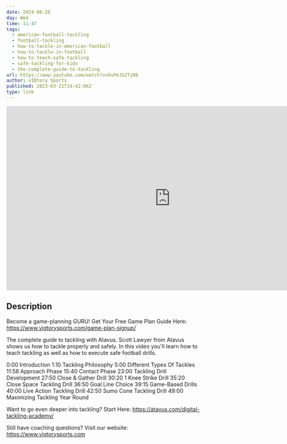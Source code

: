 ```yaml
---
date: 2024-06-26
day: Wed
time: 11:47
tags:
  - american-football-tackling
  - football-tackling
  - how-to-tackle-in-american-football
  - how-to-tackle-in-football
  - how-to-teach-safe-tackling
  - safe-tackling-for-kids
  - the-complete-guide-to-tackling
url: https://www.youtube.com/watch?v=hvPeJGZTz80
author: vIQtory Sports
published: 2023-03-21T14:42:06Z
type: link
---
```


<iframe width="854" height="480" src="https://www.youtube.com/embed/hvPeJGZTz80" frameborder="0" allowfullscreen></iframe>

## Description
Become a game-planning GURU! Get Your Free Game Plan Guide Here: https://www.viqtorysports.com/game-plan-signup/

The complete guide to tackling with Atavus. Scott Lawyer from Atavus shows us how to tackle properly and safely. In this video you'll learn how to teach tackling as well as how to execute safe football drills.

0:00 Introduction
1:10 Tackling Philosophy
5:00 Different Types Of Tackles
11:58 Approach Phase
15:40 Contact Phase
23:00 Tackling Drill Development
27:50 Close & Gather Drill
30:20 1 Knee Strike Drill
35:20 Close Space Tackling Drill
36:50 Goal Line Choice
39:15 Game-Based Drills
40:00 Live Action Tackling Drill
42:50 Sumo Cone Tackling Drill
49:00 Maximizing Tackling Year Round



Want to go even deeper into tackling? Start Here: https://atavus.com/digital-tackling-academy/

Still have coaching questions? Visit our website: https://www.viqtorysports.com